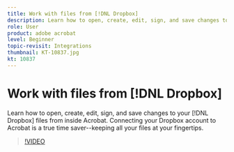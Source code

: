 ```yaml
---
title: Work with files from [!DNL Dropbox]
description: Learn how to open, create, edit, sign, and save changes to your [!DNL Dropbox] files from inside Acrobat
role: User
product: adobe acrobat
level: Beginner
topic-revisit: Integrations
thumbnail: KT-10837.jpg
kt: 10837
---
```

# Work with files from [!DNL Dropbox]

Learn how to open, create, edit, sign, and save changes to your [!DNL Dropbox] files from inside Acrobat. Connecting your Dropbox account to Acrobat is a true time saver--keeping all your files at your fingertips.

>[!VIDEO](https://video.tv.adobe.com/v/3409411?hidetitle=true)
